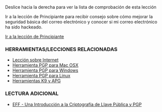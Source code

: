 [Title]: # (¿Y ahora qué?)
[Difficulty]: # (Avanzado)
[Order]: # (5)

Deslice hacia la derecha para ver la lista de comprobación de esta lección

Ir a la lección de Principiante para recibir consejo sobre cómo mejorar la seguridad básica del correo electrónico y conocer si mi correo electrónico ha sido hackeado.

[Ir a la lección de Principiante](umbrella://lesson/email/0)

### HERRAMIENTAS/LECCIONES RELACIONADAS

*   [Lección sobre Internet](umbrella://lesson/the-internet)
*   [Herramienta PGP para Mac OSX](umbrella://lesson/pgp-for-mac-os-x)
*   [Herramienta PGP para Windows](umbrella://lesson/pgp-for-windows)
*   [Herramienta PGP para Linux](umbrella://lesson/pgp-for-linux)
*   [Herramientas K9 y APG](umbrella://lesson/k9-&-apg)

### LECTURA ADICIONAL

*   [EFF - Una Introducción a la Criptografía de Llave Pública y PGP](https://ssd.eff.org/es/module/una-introducción-la-criptografía-de-llave-pública-y-pgp)